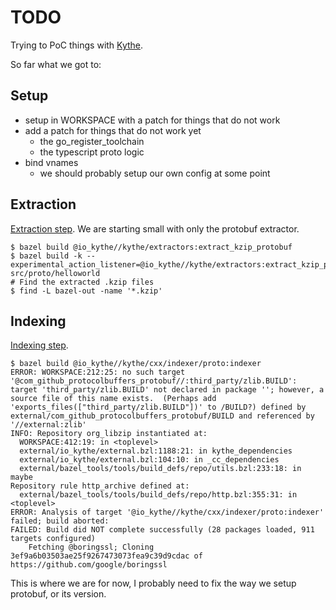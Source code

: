 # TODO

Trying to PoC things with [Kythe](https://kythe.io).

So far what we got to:

## Setup

- setup in WORKSPACE with a patch for things that do not work
- add a patch for things that do not work yet
  - the go_register_toolchain
  - the typescript proto logic
- bind vnames
  - we should probably setup our own config at some point

## Extraction

[Extraction step](https://kythe.io/examples/#extracting-compilations-using-bazel).
We are starting small with only the protobuf extractor.

```console
$ bazel build @io_kythe//kythe/extractors:extract_kzip_protobuf
$ bazel build -k --experimental_action_listener=@io_kythe//kythe/extractors:extract_kzip_protobuf src/proto/helloworld
# Find the extracted .kzip files
$ find -L bazel-out -name '*.kzip'
```

## Indexing

[Indexing step](https://kythe.io/examples/#indexing-compilations).

```console
$ bazel build @io_kythe//kythe/cxx/indexer/proto:indexer
ERROR: WORKSPACE:212:25: no such target '@com_github_protocolbuffers_protobuf//:third_party/zlib.BUILD': target 'third_party/zlib.BUILD' not declared in package ''; however, a source file of this name exists.  (Perhaps add 'exports_files(["third_party/zlib.BUILD"])' to /BUILD?) defined by external/com_github_protocolbuffers_protobuf/BUILD and referenced by '//external:zlib'
INFO: Repository org_libzip instantiated at:
  WORKSPACE:412:19: in <toplevel>
  external/io_kythe/external.bzl:1188:21: in kythe_dependencies
  external/io_kythe/external.bzl:104:10: in _cc_dependencies
  external/bazel_tools/tools/build_defs/repo/utils.bzl:233:18: in maybe
Repository rule http_archive defined at:
  external/bazel_tools/tools/build_defs/repo/http.bzl:355:31: in <toplevel>
ERROR: Analysis of target '@io_kythe//kythe/cxx/indexer/proto:indexer' failed; build aborted:
FAILED: Build did NOT complete successfully (28 packages loaded, 911 targets configured)
    Fetching @boringssl; Cloning 3ef9a6b03503ae25f9267473073fea9c39d9cdac of https://github.com/google/boringssl
```

This is where we are for now, I probably need to fix the way we setup protobuf, or its version.
